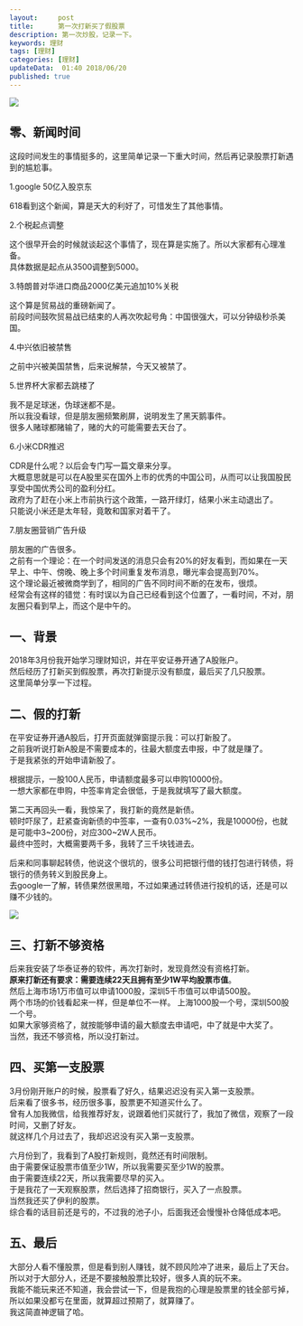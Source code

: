 ```yaml
---   
layout:     post  
title:      第一次打新买了假股票 
description: 第一次炒股，记录一下。  
keywords: 理财 
tags: [理财]  
categories: [理财]  
updateData:  01:40 2018/06/20   
published: true   
---  
```



![](//res2018.tiankonguse.com/images/2018/06/20180620012525.png)  


## 零、新闻时间  

这段时间发生的事情挺多的，这里简单记录一下重大时间，然后再记录股票打新遇到的尴尬事。   


1.google 50亿入股京东  


618看到这个新闻，算是天大的利好了，可惜发生了其他事情。  
  
  
2.个税起点调整    


这个很早开会的时候就谈起这个事情了，现在算是实施了。所以大家都有心理准备。    
具体数据是起点从3500调整到5000。  



3.特朗普对华进口商品2000亿美元追加10%关税    


这个算是贸易战的重磅新闻了。    
前段时间鼓吹贸易战已结束的人再次吹起号角：中国很强大，可以分钟级秒杀美国。  


4.中兴依旧被禁售    


之前中兴被美国禁售，后来说解禁，今天又被禁了。    


5.世界杯大家都去跳楼了  


我不是足球迷，伪球迷都不是。    
所以我没看球，但是朋友圈频繁刷屏，说明发生了黑天鹅事件。    
很多人赌球都赌输了，赌的大的可能需要去天台了。    


6.小米CDR推迟  


CDR是什么呢？以后会专门写一篇文章来分享。    
大概意思就是可以在A股里买在国外上市的优秀的中国公司，从而可以让我国股民享受中国优秀公司的盈利分红。    
政府为了赶在小米上市前执行这个政策，一路开绿灯，结果小米主动退出了。    
只能说小米还是太年轻，竟敢和国家对着干了。    


7.朋友圈营销广告升级  


朋友圈的广告很多。    
之前有一个理论：在一个时间发送的消息只会有20%的好友看到，而如果在一天早上、中午、傍晚、晚上多个时间重复发布消息，曝光率会提高到70%。    
这个理论最近被微商学到了，相同的广告不同时间不断的在发布，很烦。    
经常会有这样的错觉：有时误以为自己已经看到这个位置了，一看时间，不对，朋友圈只看到早上，而这个是中午的。    


## 一、背景    


2018年3月份我开始学习理财知识，并在平安证券开通了A股账户。    
然后经历了打新买到假股票，再次打新提示没有额度，最后买了几只股票。    
这里简单分享一下过程。  


## 二、假的打新


在平安证券开通A股后，打开页面就弹窗提示我：可以打新股了。      
之前我听说打新A股是不需要成本的，往最大额度去申报，中了就是赚了。    
于是我紧张的开始申请新股了。    


根据提示，一股100人民币，申请额度最多可以申购10000份。    
一想大家都在申购，中签率肯定会很低，于是我就填写了最大额度。    
  
  
第二天再回头一看，我惊呆了，我打新的竟然是新债。    
顿时吓尿了，赶紧查询新债的中签率，一查有0.03%~2%，我是10000份，也就是可能中3~200份，对应300~2W人民币。    
最终中签时，大概需要两千多，我转了三千块钱进去。    


后来和同事聊起转债，他说这个很坑的，很多公司把银行借的钱打包进行转债，将银行的债务转义到股民身上。    
去google一了解，转债果然很黑暗，不过如果通过转债进行投机的话，还是可以赚不少钱的。    


![](//res2018.tiankonguse.com/images/2018/06/20180620002906.png)



## 三、打新不够资格  

后来我安装了华泰证券的软件，再次打新时，发现竟然没有资格打新。    
**原来打新还有要求：需要连续22天且拥有至少1W平均股票市值**。    
然后上海市场1万市值可以申请1000股，深圳5千市值可以申请500股。      
两个市场的价钱看起来一样，但是单位不一样。 上海1000股一个号，深圳500股一个号。    
如果大家够资格了，就按能够申请的最大额度去申请吧，中了就是中大奖了。    
当然，我还不够资格，所以没打新过。  


## 四、买第一支股票  

3月份刚开账户的时候，股票看了好久，结果迟迟没有买入第一支股票。    
后来看了很多书，经历很多事，股票更不知道买什么了。    
曾有人加我微信，给我推荐好友，说跟着他们买就行了，我加了微信，观察了一段时间，又删了好友。    
就这样几个月过去了，我却迟迟没有买入第一支股票。    


六月份到了，我看到了A股打新规则，竟然还有时间限制。    
由于需要保证股票市值至少1W，所以我需要买至少1W的股票。    
由于需要连续22天，所以我需要尽早的买入。    
于是我花了一天观察股票，然后选择了招商银行，买入了一点股票。    
当然我还买了伊利的股票。    
综合看的话目前还是亏的，不过我的池子小，后面我还会慢慢补仓降低成本吧。   


## 五、最后

大部分人看不懂股票，但是看到别人赚钱，就不顾风险冲了进来，最后上了天台。  
所以对于大部分人，还是不要接触股票比较好，很多人真的玩不来。    
我能不能玩来还不知道，我会尝试一下，但是我抱的心理是股票里的钱全部亏掉，所以如果没都亏在里面，就算超过预期了，就算赚了。    
我这简直神逻辑了哈。    






